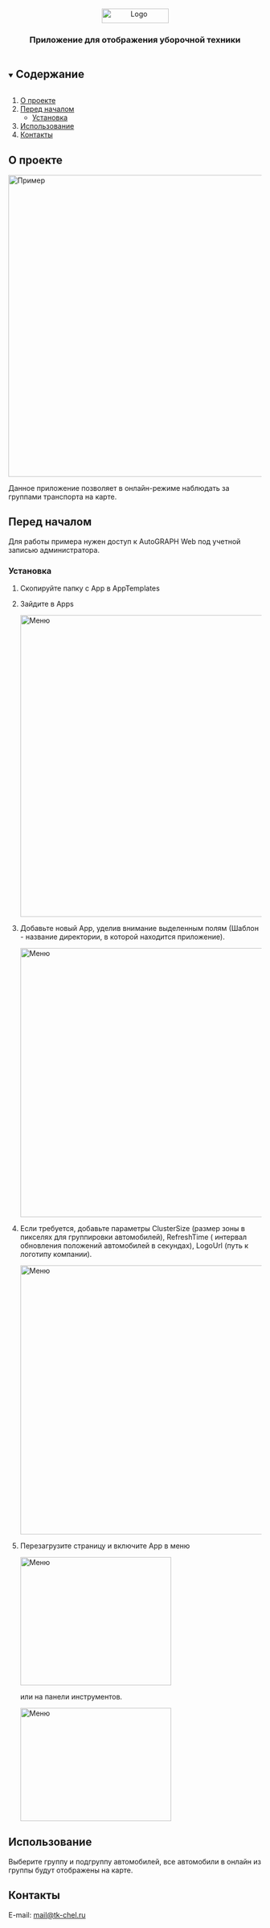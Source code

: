 <br />
<p align="center">
  <a href="https://www.tk-nav.ru/">
    <img src="img/logo_TK_big_ru.png" alt="Logo" width="133" height="29">
  </a>

<h3 align="center">Приложение для отображения уборочной техники</h3>


<!-- TABLE OF CONTENTS -->
<details open="open">
  <summary><h2 style="display: inline-block">Содержание</h2></summary>
  <ol>
    <li>
      <a href="#о-проекте">О проекте</a>
    </li>
    <li>
      <a href="#перед-началом">Перед началом</a>
      <ul>
        <li><a href="#установка">Установка</a></li>
      </ul>
    </li>
    <li><a href="#использование">Использование</a></li>
    <li><a href="#контакты">Контакты</a></li>
  </ol>
</details>

## О проекте

<img src="img/screen.png" alt="Пример" width="900" height="600">

Данное приложение позволяет в онлайн-режиме наблюдать за группами транспорта на карте.

## Перед началом

Для работы примера нужен доступ к AutoGRAPH Web под учетной записью администратора.

### Установка

1. Скопируйте папку с App в AppTemplates

2. Зайдите в Apps

    <img src="img/menu-apps.png" alt="Меню" width="800" height="600">

3. Добавьте новый App, уделив внимание выделенным полям (Шаблон - название директории, в которой находится приложение).

    <img src="img/adding-app.png" alt="Меню" width="644" height="535">

4. Если требуется, добавьте параметры ClusterSize (размер зоны в пикселях для группировки автомобилей), RefreshTime (
   интервал обновления положений автомобилей в секундах), LogoUrl (путь к логотипу компании).

   <img src="img/settings.png" alt="Меню" width="644" height="535">

5. Перезагрузите страницу и включите App в меню

    <img src="img/app-in-menu.png" alt="Меню" width="300" height="255">

   или на панели инструментов.

   <img src="img/app-on-panel.png" alt="Меню" width="300" height="225">

<!-- USAGE EXAMPLES -->

## Использование

Выберите группу и подгруппу автомобилей, все автомобили в онлайн из группы будут отображены на карте.

<!-- CONTACT -->

## Контакты

E-mail: <a href="mailto:mail@tk-chel.ru">mail@tk-chel.ru</a>

